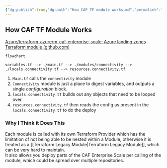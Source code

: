 ```yaml
---
{"dg-publish":true,"dg-path":"How CAF TF module works.md","permalink":"/how-caf-tf-module-works/","tags":["notes"]}
---
```



## How CAF TF Module Works

[Azure/terraform-azurerm-caf-enterprise-scale: Azure landing zones Terraform module (github.com)](https://github.com/Azure/terraform-azurerm-caf-enterprise-scale/tree/main)

```mermaid
flowchart

variables.tf --> ./main.tf --> ./modules/connectivity --> ./locals.connectivity.tf --> resources.connectivity.tf
```

1. `Main.tf` calls the `connectivity` module  
2. `Connectivity` module is just a place to digest variables, and outputs a single *configuration* block.  
3. `locals.connectivity.tf` builds out any objects that need to be looped over.  
4. `resources.connectivity.tf` then reads the config as present in the `locals.connectivity.tf` to do the deploy

### Why I Think it Does This

Each module is called with its own Terraform Provider which has the limitation of not being able to be nested within a Module, otherwise it is treated as a [[Terraform Legacy Module\|Terraform Legacy Module]], which can be very hard to maintain.  
It also allows you deploy parts of the CAF Enterprise Scale per calling of the module, which could be spread over multiple repositories.
